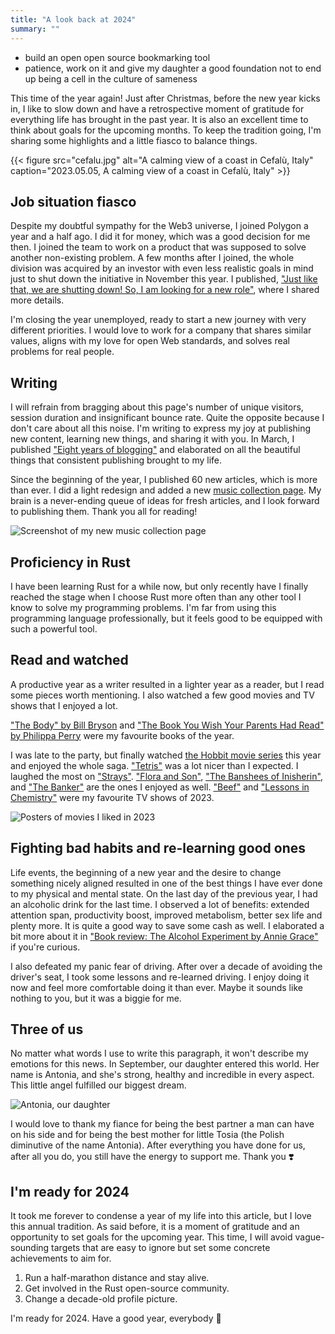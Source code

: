 ```yaml
---
title: "A look back at 2024"
summary: ""
---
```


- build an open open source bookmarking tool
- patience, work on it and give my daughter a good foundation not to end up being a cell in the culture of sameness

This time of the year again! Just after Christmas, before the new year kicks in, I like to slow down and have a retrospective moment of gratitude for everything life has brought in the past year. It is also an excellent time to think about goals for the upcoming months. To keep the tradition going, I'm sharing some highlights and a little fiasco to balance things.

{{< figure src="cefalu.jpg" alt="A calming view of a coast in Cefalù, Italy" caption="2023.05.05, A calming view of a coast in Cefalù, Italy" >}}

## Job situation fiasco

Despite my doubtful sympathy for the Web3 universe, I joined Polygon a year and a half ago. I did it for money, which was a good decision for me then. I joined the team to work on a product that was supposed to solve another non-existing problem. A few months after I joined, the whole division was acquired by an investor with even less realistic goals in mind just to shut down the initiative in November this year. I published, ["Just like that, we are shutting down! So, I am looking for a new role"](/just-like-that-we-are-shutting-down-so-i-am-looking-for-a-new-role/), where I shared more details.

I'm closing the year unemployed, ready to start a new journey with very different priorities. I would love to work for a company that shares similar values, aligns with my love for open Web standards, and solves real problems for real people.

## Writing

I will refrain from bragging about this page's number of unique visitors, session duration and insignificant bounce rate. Quite the opposite because I don't care about all this noise. I'm writing to express my joy at publishing new content, learning new things, and sharing it with you. In March, I published ["Eight years of blogging"](/eight-years-of-blogging/) and elaborated on all the beautiful things that consistent publishing brought to my life.

Since the beginning of the year, I published 60 new articles, which is more than ever. I did a light redesign and added a new [music collection page](/music). My brain is a never-ending queue of ideas for fresh articles, and I look forward to publishing them. Thank you all for reading!

![Screenshot of my new music collection page](music-page.jpg)

## Proficiency in Rust

I have been learning Rust for a while now, but only recently have I finally reached the stage when I choose Rust more often than any other tool I know to solve my programming problems. I'm far from using this programming language professionally, but it feels good to be equipped with such a powerful tool.

## Read and watched

A productive year as a writer resulted in a lighter year as a reader, but I read some pieces worth mentioning. I also watched a few good movies and TV shows that I enjoyed a lot.

["The Body" by Bill Bryson](/book-review-the-body-by-bill-bryson/) and ["The Book You Wish Your Parents Had Read" by Philippa Perry](/book-review-the-book-you-wish-your-parents-had-read-by-philippa-perry/) were my favourite books of the year.

I was late to the party, but finally watched [the Hobbit movie series](<https://en.wikipedia.org/wiki/The_Hobbit_(film_series)>) this year and enjoyed the whole saga. ["Tetris"](https://www.imdb.com/title/tt12758060/) was a lot nicer than I expected. I laughed the most on ["Strays"](https://www.imdb.com/title/tt15153532/). ["Flora and Son"](https://www.imdb.com/title/tt25471950/), ["The Banshees of Inisherin"](https://www.imdb.com/title/tt11813216/), and ["The Banker"](https://www.imdb.com/title/tt6285944/) are the ones I enjoyed as well. ["Beef"](https://www.imdb.com/title/tt14403178/) and ["Lessons in Chemistry"](https://www.imdb.com/title/tt13911628/) were my favourite TV shows of 2023.

![Posters of movies I liked in 2023](movies.jpg)

## Fighting bad habits and re-learning good ones

Life events, the beginning of a new year and the desire to change something nicely aligned resulted in one of the best things I have ever done to my physical and mental state. On the last day of the previous year, I had an alcoholic drink for the last time. I observed a lot of benefits: extended attention span, productivity boost, improved metabolism, better sex life and plenty more. It is quite a good way to save some cash as well. I elaborated a bit more about it in ["Book review: The Alcohol Experiment by Annie Grace"](https://pawelgrzybek.com/book-review-the-alcohol-experiment-by-annie-grace/) if you're curious.

I also defeated my panic fear of driving. After over a decade of avoiding the driver's seat, I took some lessons and re-learned driving. I enjoy doing it now and feel more comfortable doing it than ever. Maybe it sounds like nothing to you, but it was a biggie for me.

## Three of us

No matter what words I use to write this paragraph, it won't describe my emotions for this news. In September, our daughter entered this world. Her name is Antonia, and she's strong, healthy and incredible in every aspect. This little angel fulfilled our biggest dream.

![Antonia, our daughter](tosia.jpg)

I would love to thank my fiance for being the best partner a man can have on his side and for being the best mother for little Tosia (the Polish diminutive of the name Antonia). After everything you have done for us, after all you do, you still have the energy to support me. Thank you ❣️

## I'm ready for 2024

It took me forever to condense a year of my life into this article, but I love this annual tradition. As said before, it is a moment of gratitude and an opportunity to set goals for the upcoming year. This time, I will avoid vague-sounding targets that are easy to ignore but set some concrete achievements to aim for.

1. Run a half-marathon distance and stay alive.
2. Get involved in the Rust open-source community.
3. Change a decade-old profile picture.

I'm ready for 2024. Have a good year, everybody 🎉
